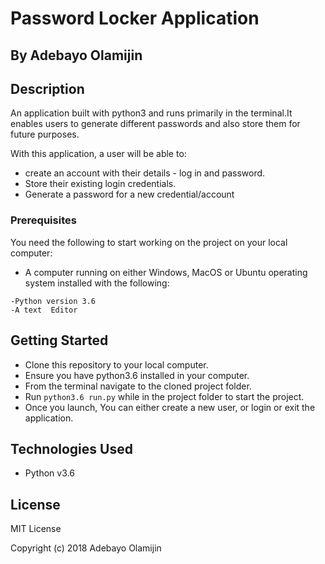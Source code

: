 # Password Locker Application

## By Adebayo Olamijin

## Description

An application built with python3 and runs primarily in the terminal.It enables users to generate different passwords and also store them for future purposes.

With this application, a user will be able to:

* create an account with their details - log in and password.
* Store their existing login credentials.
* Generate a password for a new credential/account

### Prerequisites

You need the following to start working on the project on your local computer:

* A computer running on either Windows, MacOS or Ubuntu operating system installed with the following:

```
-Python version 3.6
-A text  Editor
```

## Getting Started

* Clone this repository to your local computer.
* Ensure you have python3.6 installed in your computer.
* From the terminal navigate to the cloned project folder.
* Run ```python3.6 run.py``` while in the project folder to start the project.
* Once you launch, You can either create a new user, or login or exit the application.

## Technologies Used

* Python v3.6

## License

MIT License

Copyright (c) 2018 Adebayo Olamijin
